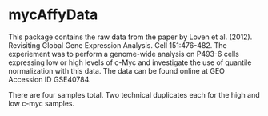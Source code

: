 mycAffyData
=========

This package contains the raw data from the paper by 
  Loven et al. (2012). Revisiting Global Gene Expression Analysis. 
  Cell 151:476-482. The experiement was to perform a genome-wide 
  analysis on P493-6 cells expressing low or high levels of c-Myc and 
  investigate the use of quantile normalization with this data. The 
  data can be found online at GEO Accession ID GSE40784. 

There are four samples total. Two technical duplicates each for 
  the high and low c-myc samples. 
